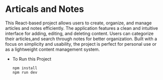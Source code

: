 # Articals and Notes

This React-based project allows users to create, organize, and manage articles and notes efficiently. The application features a clean and intuitive interface for adding, editing, and deleting content. Users can categorize their articles,and search through notes for better organization. Built with a focus on simplicity and usability, the project is perfect for personal use or as a lightweight content management system.

* To Run this Project
  ```
  npm install
  npm run dev
